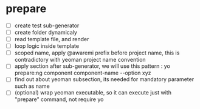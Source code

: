 # prepare
- [ ] create test sub-generator
- [ ] create folder dynamicaly
- [ ] read template file, and render
- [ ] loop logic inside template
- [ ] scoped name, apply @awaremi prefix before project name, this is contradictory with yeoman project name convention
- [ ] apply section after sub-generator, we will use this pattern : yo prepare:ng component component-name --option xyz
- [ ] find out about yeoman subsection, its needed for mandatory parameter such as name
- [ ] \(optional) wrap yeoman executable, so it can execute just with "prepare" command, not require yo
